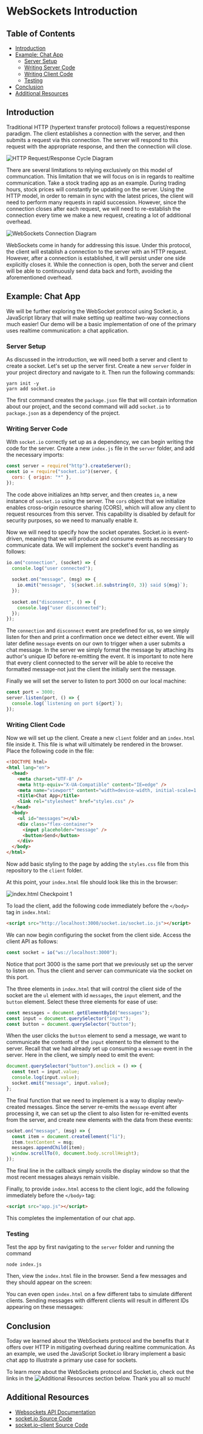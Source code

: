 # WebSockets Introduction
## Table of Contents

- [Introduction](#introduction)
- [Example: Chat App](#example-chat-app) 
  - [Server Setup](#server-setup)
  - [Writing Server Code](#writing-server-code)
  - [Writing Client Code](#writing-client-code)
  - [Testing](#testing)
- [Conclusion](#conclusion)
- [Additional Resources](#additional-resources)
## Introduction

Traditional HTTP (hypertext transfer protocol) follows a request/response paradigm. The client establishes a connection with the server, and then submits a request via this connection. The server will respond to this request with the appropriate response, and then the connection will close. 

![HTTP Request/Response Cycle Diagram](images/http_process_explained.jpg)

There are several limitations to relying exclusively on this model of communcation. This limitation that we will focus on is in regards to realtime communication. Take a stock trading app as an example. During trading hours, stock prices will constantly be updating on the server. Using the HTTP model, in order to remain in sync with the latest prices, the client will need to perform many requests in rapid succession. However, since the connection closes after each request, we will need to re-establish the connection every time we make a new request, creating a lot of additional overhead.

![WebSockets Connection Diagram](images/Websocket_connection.png)

WebSockets come in handy for addressing this issue. Under this protocol, the client will establish a connection to the server with an HTTP request. However, after a connection is established, it will persist under one side explicitly closes it. While the connection is open, both the server and client will be able to continuously send data back and forth, avoiding the aforementioned overhead.

## Example: Chat App

We will be further exploring the WebSocket protocol using Socket.io, a JavaScript library that will make setting up realtime two-way connections much easier! Our demo will be a basic implementation of one of the primary uses realtime communication: a chat application.

### Server Setup

As discussed in the introduction, we will need both a server and client to create a socket. Let's set up the server first. Create a new ```server``` folder in your project directory and navigate to it. Then run the following commands:

```
yarn init -y
yarn add socket.io
```

The first command creates the ```package.json``` file that will contain information about our project, and the second command will add ```socket.io``` to ```package.json``` as a dependency of the project. 

### Writing Server Code

With ```socket.io``` correctly set up as a dependency, we can begin writing the code for the server. Create a new ```index.js``` file in the ```server``` folder, and add the necessary imports:

```javascript
const server = require("http").createServer();
const io = require("socket.io")(server, {
  cors: { origin: "*" },
});
```

The code above initializes an http server, and then creates ```io```, a new instance of ```socket.io``` using the server. The ```cors``` object that we initialize enables cross-origin resource sharing (CORS), which will allow any client to request resources from this server. This capability is disabled by default for security purposes, so we need to manually enable it. 

Now we will need to specify how the socket operates. Socket.io is event-driven, meaning that we will produce and consume events as necessary to communicate data. We will implement the socket's event handling as follows:

```javascript
io.on("connection", (socket) => {
  console.log("user connected");
  
  socket.on("message", (msg) => {
    io.emit("message", `${socket.id.substring(0, 3)} said ${msg}`);
  });
  
  socket.on("disconnect", () => {
    console.log("user disconnected");
  });
});
```

The ```connection``` and ```disconnect``` event are predefined for us, so we simply listen for then and print a confirmation once we detect either event. We will later define ```message``` events on our own to trigger when a user submits a chat message. In the server we simply format the message by attaching its author's unique ID before re-emitting the event. It is important to note here that every client connected to the server will be able to receive the formatted message-not just the client the initially sent the message.

Finally we will set the server to listen to port 3000 on our local machine:

```javascript
const port = 3000;
server.listen(port, () => {
  console.log(`listening on port ${port}`);
});
```

### Writing Client Code

Now we will set up the client. Create a new ```client``` folder and an ```index.html``` file inside it. This file is what will ultimately be rendered in the browser. Place the following code in the file:

```html
<!DOCTYPE html>
<html lang="en">
  <head>
    <meta charset="UTF-8" />
    <meta http-equiv="X-UA-Compatible" content="IE=edge" />
    <meta name="viewport" content="width=device-width, initial-scale=1.0" />
    <title>Chat App</title>
    <link rel="stylesheet" href="styles.css" />
  </head>
  <body>
    <ul id="messages"></ul>
    <div class="flex-container">
      <input placeholder="message" />
      <button>Send</button>
    </div>
  </body>
</html>
```

Now add basic styling to the page by adding the ```styles.css``` file from this repository to the ```client``` folder.

At this point, your ```index.html``` file should look like this in the browser:

![index.html Checkpoint 1](images/indexhtml-checkpoint1.png)

To load the client, add the following code immediately before the ```</body>``` tag in ```index.html```:

```html
<script src="http://localhost:3000/socket.io/socket.io.js"></script>
```

We can now begin configuring the socket from the client side. Access the client API as follows:

```javascript
const socket = io("ws://localhost:3000");
```

Notice that port 3000 is the same port that we previously set up the server to listen on. Thus the client and server can communicate via the socket on this port. 

The three elements in ```index.html``` that will control the client side of the socket are the ```ul``` element with id ```messages```, the ```input``` element, and the ```button``` element. Select these three elements for ease of use:

```javascript
const messages = document.getElementById("messages");
const input = document.querySelector("input");
const button = document.querySelector("button");
```

When the user clicks the ```button``` element to send a message, we want to communicate the contents of the ```input``` element to the element to the server. Recall that we had already set up consuming a ```message``` event in the server. Here in the client, we simply need to emit the event:

```javascript
document.querySelector("button").onclick = () => {
  const text = input.value;
  console.log(input.value);
  socket.emit("message", input.value);
};
```

The final function that we need to implement is a way to display newly-created messages. Since the server re-emits the ```message``` event after processing it, we can set up the client to also listen for re-emitted events from the server, and create new elements with the data from these events:

```javascript
socket.on("message", (msg) => {
  const item = document.createElement("li");
  item.textContent = msg;
  messages.appendChild(item);
  window.scrollTo(0, document.body.scrollHeight);
});
```

The final line in the callback simply scrolls the display window so that the most recent messages always remain visible.

Finally, to provide ```index.html``` access to the client logic, add the following immediately before the ```</body>``` tag:

```html
<script src="app.js"></script>
```

This completes the implementation of our chat app. 

### Testing

Test the app by first navigating to the ```server``` folder and running the command

```node index.js```

Then, view the ```index.html``` file in the browser. Send a few messages and they should appear on the screen:

You can even open ```index.html``` on a few different tabs to simulate different clients. Sending messages with different clients will result in different IDs appearing on these messages:

## Conclusion
Today we learned about the WebSockets protocol and the benefits that it offers over HTTP in mitigating overhead during realtime communication. As an example, we used the JavaScript Socket.io library implement a basic chat app to illustrate a primary use case for sockets.

To learn more about the WebSockets protocol and Socket.io, check out the links in the ![Additional Resources](#additional-resources) section below. Thank you all so much!

## Additional Resources

- [Websockets API Documentation](https://developer.mozilla.org/en-US/docs/Web/API/WebSockets_API)
- [socket.io Source Code](https://github.com/socketio/socket.io)
- [socket.io-client Source Code](https://github.com/socketio/socket.io-client)
